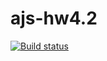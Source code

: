 # ajs-hw4.2

[![Build status](https://ci.appveyor.com/api/projects/status/7405hs9x98y46x3g?svg=true)](https://ci.appveyor.com/project/Kirinochka/ajs-hw4-2)